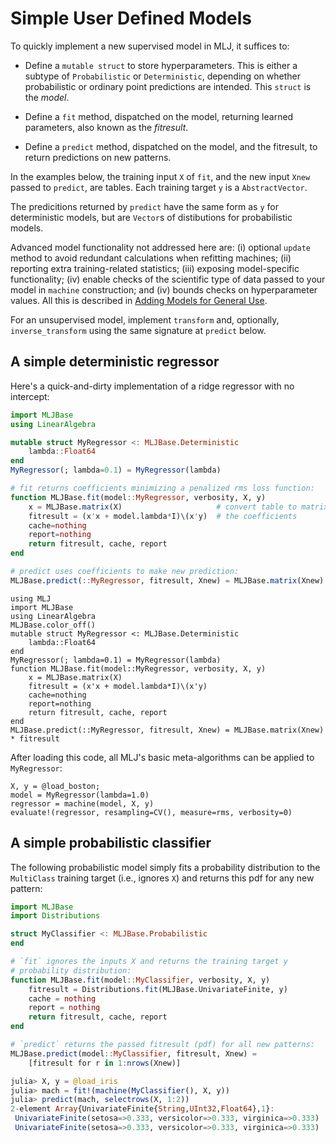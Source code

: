 # Simple User Defined Models


To quickly implement a new supervised model in MLJ, it suffices to:

- Define a `mutable struct` to store hyperparameters. This is either a subtype
  of `Probabilistic` or `Deterministic`, depending on
  whether probabilistic or ordinary point predictions are
  intended. This `struct` is the *model*.

- Define a `fit` method, dispatched on the model, returning
  learned parameters, also known as the *fitresult*.

- Define a `predict` method, dispatched on the model, and the
  fitresult, to return predictions on new patterns.

In the examples below, the training input `X` of `fit`, and the new
input `Xnew` passed to `predict`, are tables. Each training target `y`
is a `AbstractVector`.

The predicitions returned by `predict` have the same form as `y` for
deterministic models, but are `Vector`s of distibutions for
probabilistic models.

Advanced model functionality not addressed here are: (i) optional
`update` method to avoid redundant calculations when refitting
machines; (ii) reporting extra training-related statistics; (iii)
exposing model-specific functionality; (iv) enable checks of the
scientific type of data passed to your model in `machine`
construction; and (iv) bounds checks on hyperparameter values. All
this is described in [Adding Models for General
Use](adding_models_for_general_use.md).

For an unsupervised model, implement `transform` and, optionally,
`inverse_transform` using the same signature at `predict` below.

## A simple deterministic regressor

Here's a quick-and-dirty implementation of a ridge regressor with no intercept:

```julia
import MLJBase
using LinearAlgebra

mutable struct MyRegressor <: MLJBase.Deterministic
    lambda::Float64
end
MyRegressor(; lambda=0.1) = MyRegressor(lambda)

# fit returns coefficients minimizing a penalized rms loss function:
function MLJBase.fit(model::MyRegressor, verbosity, X, y)
    x = MLJBase.matrix(X)                     # convert table to matrix
    fitresult = (x'x + model.lambda*I)\(x'y)  # the coefficients
    cache=nothing
    report=nothing
    return fitresult, cache, report
end

# predict uses coefficients to make new prediction:
MLJBase.predict(::MyRegressor, fitresult, Xnew) = MLJBase.matrix(Xnew) * fitresult
```

``` @setup regressor_example
using MLJ
import MLJBase
using LinearAlgebra
MLJBase.color_off()
mutable struct MyRegressor <: MLJBase.Deterministic
    lambda::Float64
end
MyRegressor(; lambda=0.1) = MyRegressor(lambda)
function MLJBase.fit(model::MyRegressor, verbosity, X, y)
    x = MLJBase.matrix(X)
    fitresult = (x'x + model.lambda*I)\(x'y)
    cache=nothing
    report=nothing
    return fitresult, cache, report
end
MLJBase.predict(::MyRegressor, fitresult, Xnew) = MLJBase.matrix(Xnew) * fitresult
```

After loading this code, all MLJ's basic meta-algorithms can be applied to `MyRegressor`:

```@repl regressor_example
X, y = @load_boston;
model = MyRegressor(lambda=1.0)
regressor = machine(model, X, y)
evaluate!(regressor, resampling=CV(), measure=rms, verbosity=0)

```

## A simple probabilistic classifier

The following probabilistic model simply fits a probability
distribution to the `MultiClass` training target (i.e., ignores `X`)
and returns this pdf for any new pattern:

```julia
import MLJBase
import Distributions

struct MyClassifier <: MLJBase.Probabilistic
end

# `fit` ignores the inputs X and returns the training target y
# probability distribution:
function MLJBase.fit(model::MyClassifier, verbosity, X, y)
    fitresult = Distributions.fit(MLJBase.UnivariateFinite, y)
    cache = nothing
    report = nothing
    return fitresult, cache, report
end

# `predict` returns the passed fitresult (pdf) for all new patterns:
MLJBase.predict(model::MyClassifier, fitresult, Xnew) =
    [fitresult for r in 1:nrows(Xnew)]
```

```julia
julia> X, y = @load_iris
julia> mach = fit!(machine(MyClassifier(), X, y))
julia> predict(mach, selectrows(X, 1:2))
2-element Array{UnivariateFinite{String,UInt32,Float64},1}:
 UnivariateFinite(setosa=>0.333, versicolor=>0.333, virginica=>0.333)
 UnivariateFinite(setosa=>0.333, versicolor=>0.333, virginica=>0.333)
```

